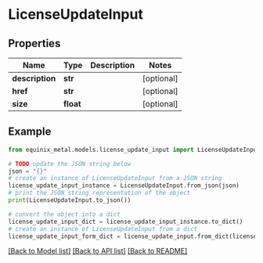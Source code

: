 # LicenseUpdateInput


## Properties

Name | Type | Description | Notes
------------ | ------------- | ------------- | -------------
**description** | **str** |  | [optional] 
**href** | **str** |  | [optional] 
**size** | **float** |  | [optional] 

## Example

```python
from equinix_metal.models.license_update_input import LicenseUpdateInput

# TODO update the JSON string below
json = "{}"
# create an instance of LicenseUpdateInput from a JSON string
license_update_input_instance = LicenseUpdateInput.from_json(json)
# print the JSON string representation of the object
print(LicenseUpdateInput.to_json())

# convert the object into a dict
license_update_input_dict = license_update_input_instance.to_dict()
# create an instance of LicenseUpdateInput from a dict
license_update_input_form_dict = license_update_input.from_dict(license_update_input_dict)
```
[[Back to Model list]](../README.md#documentation-for-models) [[Back to API list]](../README.md#documentation-for-api-endpoints) [[Back to README]](../README.md)


